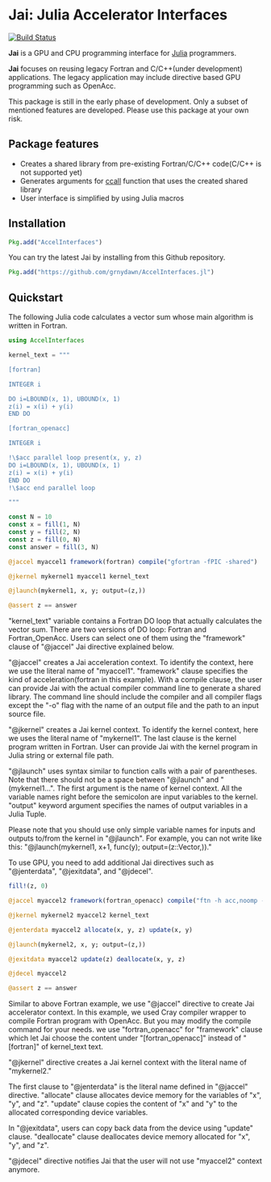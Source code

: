 # Jai: Julia Accelerator Interfaces

[![Build Status](https://github.com/grnydawn/AccelInterfaces.jl/actions/workflows/CI.yml/badge.svg?branch=main)](https://github.com/grnydawn/AccelInterfaces.jl/actions/workflows/CI.yml?query=branch%3Amain)

**Jai** is a GPU and CPU programming interface for [Julia](http://julialang.org/) programmers.

**Jai** focuses on reusing legacy Fortran and C/C++(under development) applications. The legacy application may include directive based GPU programming such as OpenAcc.

This package is still in the early phase of development. Only a subset of mentioned features are developed. Please use this package at your own risk.

## Package features

- Creates a shared library from pre-existing Fortran/C/C++ code(C/C++ is not supported yet)
- Generates arguments for [ccall](https://docs.julialang.org/en/v1/base/c/#ccall) function that uses the created shared library
- User interface is simplified by using Julia macros

## Installation

```julia
Pkg.add("AccelInterfaces")
```

You can try the latest Jai by installing from this Github repository.

```julia
Pkg.add("https://github.com/grnydawn/AccelInterfaces.jl")
```


## Quickstart

The following Julia code calculates a vector sum whose main algorithm is written in Fortran.

```julia
using AccelInterfaces

kernel_text = """

[fortran]

INTEGER i

DO i=LBOUND(x, 1), UBOUND(x, 1)
z(i) = x(i) + y(i)
END DO

[fortran_openacc]

INTEGER i

!\$acc parallel loop present(x, y, z)
DO i=LBOUND(x, 1), UBOUND(x, 1)
z(i) = x(i) + y(i)
END DO
!\$acc end parallel loop

"""

const N = 10
const x = fill(1, N)
const y = fill(2, N)
const z = fill(0, N)
const answer = fill(3, N)

@jaccel myaccel1 framework(fortran) compile("gfortran -fPIC -shared")

@jkernel mykernel1 myaccel1 kernel_text

@jlaunch(mykernel1, x, y; output=(z,))

@assert z == answer
```

"kernel_text" variable contains a Fortran DO loop that actually calculates the vector sum. There are two versions of DO loop: Fortran and Fortran_OpenAcc. Users can select one of them using the "framework" clause of "@jaccel" Jai directive explained below.

"@jaccel" creates a Jai acceleration context. To identify the context, here we use the literal name of "myaccel1". "framework" clause specifies the kind of acceleration(fortran in this example). With a compile clause, the user can provide Jai with the actual compiler command line to generate a shared library. The command line should include the compiler and all compiler flags except the "-o" flag with the name of an output file and the path to an input source file.

"@jkernel" creates a Jai kernel context. To identify the kernel context, here we uses the literal name of "mykernel1". The last clause is the kernel program written in Fortran. User can provide Jai with the kernel program in Julia string or external file path.

"@jlaunch" uses syntax similar to function calls with a pair of parentheses. Note that there should not be a space between "@jlaunch" and "(mykernel1...". The first argument is the name of kernel context. All the variable names right before the semicolon are input variables to the kernel. "output" keyword argument specifies the names of output variables in a Julia Tuple.

Please note that you should use only simple variable names for inputs and outputs to/from the kernel in "@jlaunch". For example, you can not write like this: "@jlaunch(mykernel1, x+1, func(y); output=(z::Vector,))."


To use GPU, you need to add additional Jai directives such as "@jenterdata", "@jexitdata", and "@jdecel". 

```julia
fill!(z, 0)

@jaccel myaccel2 framework(fortran_openacc) compile("ftn -h acc,noomp -fPIC -shared")

@jkernel mykernel2 myaccel2 kernel_text

@jenterdata myaccel2 allocate(x, y, z) update(x, y)

@jlaunch(mykernel2, x, y; output=(z,))

@jexitdata myaccel2 update(z) deallocate(x, y, z)

@jdecel myaccel2

@assert z == answer
```

Similar to above Fortran example, we use "@jaccel" directive to create Jai accelerator context. In this example, we used Cray compiler wrapper to compile Fortran program with OpenAcc. But you may modify the compile command for your needs. we use "fortran_openacc" for "framework" clause which let Jai choose the content under "[fortran_openacc]" instead of "[fortran]" of kernel_text text.

"@jkernel" directive creates a Jai kernel context with the literal name of "mykernel2."

The first clause to "@jenterdata" is the literal name defined in "@jaccel" directive. "allocate" clause allocates device memory for the variables of "x", "y", and "z". "update" clause copies the content of "x" and "y" to the allocated corresponding device variables.

In "@jexitdata", users can copy back data from the device using "update" clause. "deallocate" clause deallocates device memory allocated for "x", "y", and "z".

"@jdecel" directive notifies Jai that the user will not use "myaccel2" context anymore.
